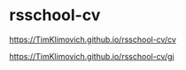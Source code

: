 # rsschool-cv
https://TimKlimovich.github.io/rsschool-cv/cv 

https://TimKlimovich.github.io/rsschool-cv/gi